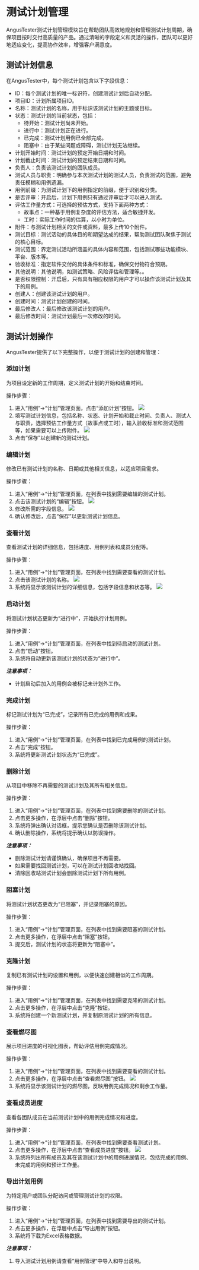# 测试计划管理

AngusTester测试计划管理模块旨在帮助团队高效地规划和管理测试计划周期，确保项目按时交付高质量的产品。通过清晰的字段定义和灵活的操作，团队可以更好地适应变化，提高协作效率，增强客户满意度。

## 测试计划信息

在AngusTester中，每个测试计划包含以下字段信息：

- ID：每个测试计划的唯一标识符，创建测试计划后自动分配。
- 项目ID：计划所属项目ID。
- 名称：测试计划的名称，用于标识该测试计划的主题或目标。
- 状态：测试计划的当前状态，包括：
    - 待开始：测试计划尚未开始。
    - 进行中：测试计划正在进行。
    - 已完成：测试计划用例已全部完成。
    - 阻塞中：由于某些问题或障碍，测试计划无法继续。
- 计划开始时间：测试计划的预定开始日期和时间。
- 计划截止时间：测试计划的预定结束日期和时间。
- 负责人：负责该测试计划的团队成员。
- 测试人员与职责：明确参与本次测试计划的测试人员，负责测试的范围，避免责任模糊和用例遗漏。
- 用例前缀：为测试计划下的用例指定的前缀，便于识别和分类。
- 是否评审：开启后，计划下用例只有通过评审后才可以进入测试。
- 评估工作量方式：可选择的预估方式，支持下面两种方式：
    - 故事点：一种基于用例复杂度的评估方法，适合敏捷开发。
    - 工时：实际工作时间的估算，以小时为单位。
- 附件：与测试计划相关的文件或资料，最多上传10个附件。
- 测试目标：测试活动的具体目的和期望达成的结果，帮助测试团队聚焦于测试的核心目标。
- 测试范围：界定测试活动所涵盖的具体内容和范围，包括测试哪些功能模块、平台、版本等。
- 验收标准：指定软件交付的具体条件和标准，确保交付物符合预期。
- 其他说明：其他说明，如测试策略、风险评估和管理等。。
- 是否权限控制：开启后，只有具有相应权限的用户才可以操作该测试计划及其下的用例。
- 创建人：创建该测试计划的用户。
- 创建时间：测试计划创建的时间。
- 最后修改人：最后修改该测试计划的用户。
- 最后修改时间：测试计划最后一次修改的时间。

## 测试计划操作

AngusTester提供了以下完整操作，以便于测试计划的创建和管理：

### 添加计划

为项目设定新的工作周期，定义测试计划的开始和结束时间。

操作步骤：

1. 进入“用例”->“计划”管理页面，点击“添加计划”按钮。
   ![](https://bj-c1-prod-files.xcan.cloud/storage/pubapi/v1/file/plan-add.png?fid=251751417168003209&fpt=n85epsG3Nu9IOmr2NE7BK96BybRsSgswouA4Nxf3)
2. 填写测试计划信息，包括名称、状态、计划开始和截止时间、负责人、测试人与职责，选择预估工作量方式（故事点或工时），输入验收标准和测试范围等，如果需要可以上传附件。
   ![](https://bj-c1-prod-files.xcan.cloud/storage/pubapi/v1/file/plan-add-view.png?fid=251751339858591904&fpt=JTmIpBJi1aIjklFJKAzBHltPKC3bzyTdC3Pqy6qV)
3. 点击“保存”以创建新的测试计划。

### 编辑计划

修改已有测试计划的名称、日期或其他相关信息，以适应项目需求。

操作步骤：

1. 进入“用例”->“计划”管理页面，在列表中找到需要编辑的测试计划。
2. 点击该测试计划的“编辑”按钮。
   ![](https://bj-c1-prod-files.xcan.cloud/storage/pubapi/v1/file/plan-edit.png?fid=251751417168003211&fpt=epM8d3vqrdvLvXOZAkpJd5to0p3VMI1KJyfgeU5f)
3. 修改所需的字段信息。
   ![](https://bj-c1-prod-files.xcan.cloud/storage/pubapi/v1/file/plan-edit-view.png?fid=251751339858591908&fpt=obkmH0dTozh3YThVAQ2K9Qyk1DlQK85qW2OBnuXZ)
4. 确认修改后，点击“保存”以更新测试计划信息。

### 查看计划

查看测试计划的详细信息，包括进度、用例列表和成员分配等。

操作步骤：

1. 进入“用例”->“计划”管理页面，在列表中找到需要查看的测试计划。
2. 点击该测试计划的名称。
   ![](https://bj-c1-prod-files.xcan.cloud/storage/pubapi/v1/file/plan-view.png?fid=251751417168003213&fpt=dPdbLNksi6IvYlSEC2Df2A3Ki6yKmRHlum8xWE27)
3. 系统将显示该测试计划的详细信息，包括字段信息和状态等。
   ![](https://bj-c1-prod-files.xcan.cloud/storage/pubapi/v1/file/plan-view-view.png?fid=251751339858591916&fpt=aKeZRsPhcg3jSq0hHKSmJq9OWqawkjTDKtRpWQFq)

### 启动计划

将测试计划状态更新为“进行中”，开始执行计划用例。

操作步骤：

1. 进入“用例”->“计划”管理页面，在列表中找到待启动的测试计划。
2. 点击“启动”按钮。
3. 系统将自动更新该测试计划的状态为“进行中”。

***注意事项：***

- 计划启动后加入的用例会被标记未计划外工作。

### 完成计划

标记测试计划为“已完成”，记录所有已完成的用例和成果。

操作步骤：

1. 进入“用例”->“计划”管理页面，在列表中找到已完成用例的测试计划。
2. 点击“完成”按钮。
3. 系统将更新测试计划状态为“已完成”。

### 删除计划

从项目中移除不再需要的测试计划及其所有相关信息。

操作步骤：

1. 进入“用例”->“计划”管理页面，在列表中找到需要删除的测试计划。
2. 点击更多操作，在浮层中点击“删除”按钮。
3. 系统将弹出确认对话框，提示您确认是否删除该测试计划。
4. 确认删除操作，系统将提示确认以防误操作。

***注意事项：***

- 删除测试计划请谨慎确认，确保项目不再需要。
- 如果需要找回测试计划，可以在测试计划回收站找回。 
- 清除回收站测试计划会删除测试计划下所有用例。

### 阻塞计划

将测试计划状态更改为“已阻塞”，并记录阻塞的原因。

操作步骤：

1. 进入“用例”->“计划”管理页面，在列表中找到需要阻塞的测试计划。
2. 点击更多操作，在浮层中点击“阻塞”按钮。
3. 提交后，测试计划的状态将更新为“阻塞中”。

### 克隆计划

复制已有测试计划的设置和用例，以便快速创建相似的工作周期。

操作步骤：

1. 进入“用例”->“计划”管理页面，在列表中找到需要克隆的测试计划。
2. 点击更多操作，在浮层中点击“克隆”按钮。
3. 系统将创建一个新测试计划，并复制原测试计划的所有信息。

### 查看燃尽图

展示项目进度的可视化图表，帮助评估用例完成情况。

操作步骤：

1. 进入“用例”->“计划”管理页面，在列表中找到需要查看的测试计划。
2. 点击更多操作，在浮层中点击“查看燃尽图”按钮。
   ![](https://bj-c1-prod-files.xcan.cloud/storage/pubapi/v1/file/plan-view-view.png?fid=251751339858591916&fpt=aKeZRsPhcg3jSq0hHKSmJq9OWqawkjTDKtRpWQFq)
3. 系统将显示该测试计划的燃尽图，反映用例完成情况和剩余工作量。

### 查看成员进度

查看各团队成员在当前测试计划中的用例完成情况和进度。

操作步骤：

1. 进入“用例”->“计划”管理页面，在列表中找到需要查看测试计划。
2. 点击更多操作，在浮层中点击“查看成员进度”按钮。
   ![](https://bj-c1-prod-files.xcan.cloud/storage/pubapi/v1/file/plan-progress-chart.png?fid=251751339858591912&fpt=92emd6lfOy9qDTyQ5HVNrtQ0afAYNgDHFr3lK5Oh)
3. 系统将列出所有成员及其在该测试计划中的用例进展情况，包括完成的用例、未完成的用例和预计工作量。

### 导出计划用例

为特定用户或团队分配访问或管理测试计划的权限。

操作步骤：

1. 进入“用例”->“计划”管理页面，在列表中找到需要导出的测试计划。
2. 点击更多操作，在浮层中点击“导出用例”按钮。
3. 系统将下载为Excel表格数据。

***注意事项：***
1. 导入测试计划用例请查看”用例管理“中导入和导出说明。
